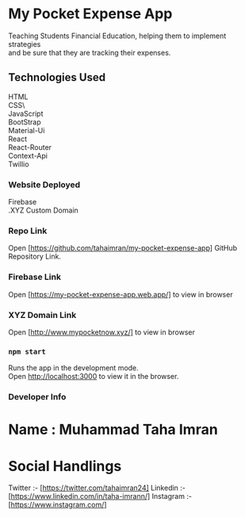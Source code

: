 # My Pocket Expense App
Teaching Students Financial Education, helping them to implement strategies\
and be sure that they are tracking their expenses.


## Technologies Used
HTML\
CSS\  
JavaScript\
BootStrap\
Material-Ui\
React\
React-Router\
Context-Api\
Twillio 


### Website Deployed
Firebase\
.XYZ Custom Domain


### Repo Link
Open [https://github.com/tahaimran/my-pocket-expense-app] GitHub Repository Link.


### Firebase Link
Open [https://my-pocket-expense-app.web.app/] to view in browser


### XYZ Domain Link
Open [http://www.mypocketnow.xyz/] to view in browser


### `npm start`
Runs the app in the development mode.\
Open [http://localhost:3000](http://localhost:3000) to view it in the browser.


### Developer Info
# Name : Muhammad Taha Imran
# Social Handlings
Twitter :- [https://twitter.com/tahaimran24]
Linkedin :- [https://www.linkedin.com/in/taha-imrann/]
Instagram :- [https://www.instagram.com/]